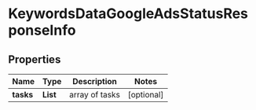 # KeywordsDataGoogleAdsStatusResponseInfo


## Properties

| Name | Type | Description | Notes |
|------------ | ------------- | ------------- | -------------|
**tasks** | **List<KeywordsDataGoogleAdsStatusTaskInfo>** | array of tasks |[optional]|